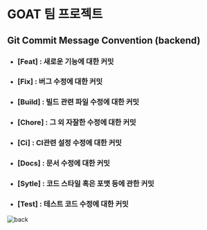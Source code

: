 # GOAT 팀 프로젝트

## Git Commit Message Convention (backend)

-   ### [Feat] : 새로운 기능에 대한 커밋
-   ### [Fix] : 버그 수정에 대한 커밋
-   ### [Build] : 빌드 관련 파일 수정에 대한 커밋
-   ### [Chore] : 그 외 자잘한 수정에 대한 커밋
-   ### [Ci] : CI관련 설정 수정에 대한 커밋
-   ### [Docs] : 문서 수정에 대한 커밋
-   ### [Sytle] : 코드 스타일 혹은 포맷 등에 관한 커밋
-   ### [Test] : 테스트 코드 수정에 대한 커밋
![back](https://user-images.githubusercontent.com/83052628/208702345-3e5f8251-28f6-472a-a4aa-607ee2c353a0.png)
